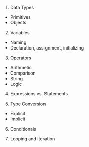 1. Data Types

  - Primitives
  - Objects

2. Variables

  - Naming
  - Declaration, assignment, initializing

3. Operators

  - Arithmetic
  - Comparison
  - String
  - Logic

4. Expressions vs. Statements

5. Type Conversion

  - Explicit
  - Implicit

6. Conditionals

7. Looping and Iteration

